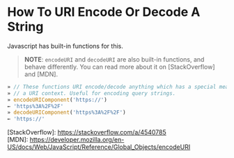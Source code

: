 # How To URI Encode Or Decode A String

Javascript has built-in functions for this.

> **NOTE**: `encodeURI` and `decodeURI` are also built-in functions, and behave differently. You can read more about it on [StackOverflow] and [MDN].

```javascript
» // These functions URI encode/decode anything which has a special meaning in
» // a URI context. Useful for encoding query strings.
» encodeURIComponent('https://')
← 'https%3A%2F%2F'
» decodeURIComponent('https%3A%2F%2F')
← 'https://'
```

[StackOverflow]: https://stackoverflow.com/a/4540785 \
[MDN]: https://developer.mozilla.org/en-US/docs/Web/JavaScript/Reference/Global_Objects/encodeURI
